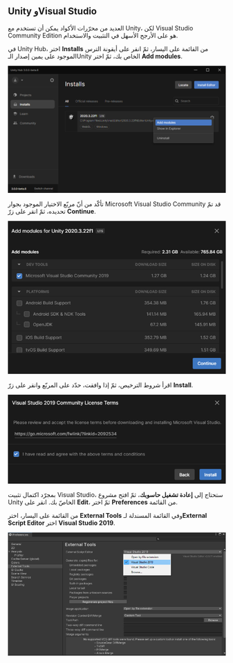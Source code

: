 ## Unity وVisual Studio

العديد من محرّرات الأكواد يمكن أن تستخدم مع Unity، لكن Visual Studio Community Edition هو على الأرجح الأسهل في التثبيت والاستخدام.

في Unity Hub، اختر **Installs** من القائمة على اليسار، ثمّ انقر على أيقونة الترس الموجود على يمين إصدار الـUnity الخاص بك، ثمّ اختر **Add modules**.

![Unity Hub مع الخيارات المحدّدة.](images/unity-add-modules.png)

تأكّد من أنّ مربّع الاختيار الموجود بجوار Microsoft Visual Studio Community قد تمّ تحديده، ثمّ انقر على زرّ **Continue**.

![Unity Hub بجوار Visual Studio.](images/unity-install-vs.png)

اقرأ شروط الترخيص، ثمّ إذا وافقت، حدّد على المربّع وانقر على زرّ **Install**.

![اتّفاقيّة الترخيص محدّدة في Visual Studio.](images/unity-vs-license.png)

بمجرّد اكتمال تثبيت Visual Studio، ستحتاج إلى **إعادة تشغيل حاسوبك**، ثمّ افتح مشروع Unity الخاصّ بك. انقر على **Edit**، ثمّ اختر **Preferences** من القائمة.

من القائمة على اليسار، اختر **External Tools** وفي القائمة المسندلة لـ**External Script Editor** اختر **Visual Studio 2019**.

![قائمة التفضيلات مع Visual Studio المختار كمحرر البرنامج النصي.](images/unity-editor-select.png)

